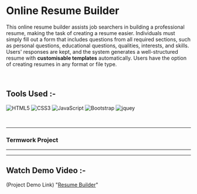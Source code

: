 # Online Resume Builder

<!-- ## Description -->

This online resume builder assists job searchers in building a professional resume, making the task of creating a resume easier. Individuals must simply fill out a form that includes questions from all required sections, such as personal questions, educational questions, qualities, interests, and skills. Users' responses are kept, and the system generates a well-structured resume with **customisable templates** automatically. Users have the option of creating resumes in any format or file type.

<br>


<!-- _**This project makes use of :**_

1. HTML
2. CSS
3. JavaScript
4. Bootstrap -->

## Tools Used :-
![HTML5](https://img.shields.io/badge/HTML5-E34F26?style=for-the-badge&logo=html5&logoColor=white)
![CSS3](https://img.shields.io/badge/CSS3-1572B6?style=for-the-badge&logo=css3&logoColor=white)
![JavaScript](https://img.shields.io/badge/JavaScript-323330?style=for-the-badge&logo=javascript&logoColor=F7DF1E)
![Bootstrap](https://img.shields.io/badge/Bootstrap-563D7C?style=for-the-badge&logo=bootstrap&logoColor=white)
![jquey](https://img.shields.io/badge/jQuery-0769AD?style=for-the-badge&logo=jquery&logoColor=white)

<br>
<hr>

<h3><b>Termwork Project</b></h3>

<!-- [Resume Builder](https://github.com/R-Ayush777/WDW_Project_CE104_CE108_CE144) -->

---
---

## Watch Demo Video :-

(Project Demo Link)
"[Resume Builder](https://drive.google.com/file/d/1EuOOZCdjE9vxb4UhVG27ybTMskUWizxt/view?usp=sharing)"

<!-- ![Home](ResumeBuilder.gif) -->

<br>


<!-- <b><h3>Video Link : </b>https://drive.google.com/file/d/1X8XSruU315Ziyao32fiOv2zgZ8U-nqOP/view</h3> -->
<!-- This online resume builder simplifies the work of making a resume for job seekers by help them in creating a professional resume. Individuals must simply complete a form that includes questions from all needed fields, including personal questions, educational questions, traits, interests, and skills, among others. The answers given by the users are saved, and the system generates a well-structured resume automatically with costomisable templates. Users can produce resumes in any format and file type. -->
